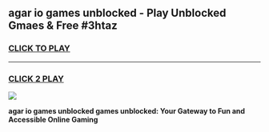 
## agar io games unblocked - Play Unblocked Gmaes & Free #3htaz
<h3>
<a href="https://news.freeplayer.one?title=agar_io_games_unblocked&ref=24F">CLICK TO PLAY</a></h3>
<hr>

<h3>
<a href="https://news.freeplayer.one?title=agar_io_games_unblocked&ref=24F">CLICK 2 PLAY</a>
  
</h3>

<a href="https://news.freeplayer.one?title=agar_io_games_unblocked&ref=24F/"><img src="https://clearcache.store/games.png"></a>


**agar io games unblocked games unblocked: Your Gateway to Fun and Accessible Online Gaming**
